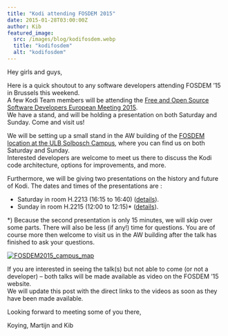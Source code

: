 ```yaml
---
title: "Kodi attending FOSDEM 2015"
date: 2015-01-28T03:00:00Z
author: Kib
featured_image:
  src: /images/blog/kodifosdem.webp
  title: "kodifosdem"
  alt: "kodifosdem"
---
```


Hey girls and guys,

Here is a quick shoutout to any software developers attending FOSDEM ’15 in Brussels this weekend.  
 A few Kodi Team members will be attending the [Free and Open Source Software Developers European Meeting 2015](https://archive.fosdem.org/2015/ "FOSDEM 2015").  
 We have a stand, and will be holding a presentation on both Saturday and Sunday. Come and visit us!

We will be setting up a small stand in the AW building of the [FOSDEM location at the ULB Solbosch Campus](https://archive.fosdem.org/2015/practical/transportation/ "FOSDEM 2015 location"), where you can find us on both Saturday and Sunday.  
 Interested developers are welcome to meet us there to discuss the Kodi code architecture, options for improvements, and more.

Furthermore, we will be giving two presentations on the history and future of Kodi. The dates and times of the presentations are :

- Saturday in room H.2213 (16:15 to 16:40) ([details](https://archive.fosdem.org/2015/schedule/event/kodi/ "Saturday schedule")).
- Sunday in room H.2215 (12:00 to 12:15)\* ([details](https://archive.fosdem.org/2015/schedule/event/kodi_mediacenter/ "Sunday schedule")).

\*) Because the second presentation is only 15 minutes, we will skip over some parts. There will also be less (if any!) time for questions. You are of course more then welcome to visit us in the AW building after the talk has finished to ask your questions.

[![FOSDEM2015_campus_map](/images/blog/FOSDEM2015_campus_map-300x212.webp)](/images/blog/FOSDEM2015_campus_map.webp)

If you are interested in seeing the talk(s) but not able to come (or not a developer) – both talks will be made available as video on the FOSDEM ’15 website.  
 We will update this post with the direct links to the videos as soon as they have been made available.

Looking forward to meeting some of you there,

Koying, Martijn and Kib
